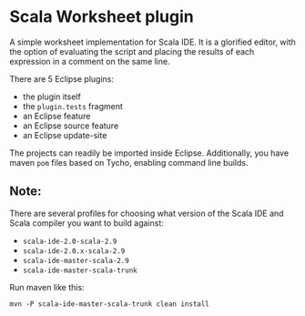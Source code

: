 Scala Worksheet plugin
===================

A simple worksheet implementation for Scala IDE. It is a glorified editor, with
the option of evaluating the script and placing the results of each expression in
a comment on the same line.

There are 5 Eclipse plugins:

* the plugin itself
* the `plugin.tests` fragment
* an Eclipse feature
* an Eclipse source feature
* an Eclipse update-site

The projects can readily be imported inside Eclipse. Additionally, you have maven `pom` files
based on Tycho, enabling command line builds.

## Note:

There are several profiles for choosing what version
of the Scala IDE and Scala compiler you want to build against:

* `scala-ide-2.0-scala-2.9`
* `scala-ide-2.0.x-scala-2.9`
* `scala-ide-master-scala-2.9`
* `scala-ide-master-scala-trunk`

Run maven like this:

    mvn -P scala-ide-master-scala-trunk clean install
